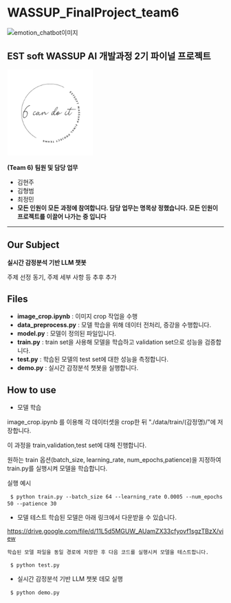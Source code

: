 # WASSUP_FinalProject_team6
<img width="1831" alt="emotion_chatbot이미지" src="https://github.com/nwsugz/emotional_chatbot/assets/67831968/e1b628cf-8d86-4e90-a083-c3c4399d7a76">





## EST soft WASSUP AI 개발과정 2기 파이널 프로젝트
<img src = 'imgs/team_logo.png' width="200" height="200"/>

**(Team 6)**
**팀원 및 담당 업무**
  + 김현주
  + 김형범
  + 최정민
  + **모든 인원이 모든 과정에 참여합니다. 담당 업무는 명목상 정했습니다. 모든 인원이 프로젝트를 이끌어 나가는 중 입니다**
---
## Our Subject
**실시간 감정분석 기반 LLM 챗봇**

주제 선정 동기, 주제 세부 사항 등 추후 추가

## Files
  + **image_crop.ipynb** : 이미지 crop 작업을 수행
  + **data_preprocess.py** : 모델 학습을 위해 데이터 전처리, 증강을 수행합니다.
  + **model.py** : 모델이 정의된 파일입니다.
  + **train.py** : train set을 사용해 모델을 학습하고 validation set으로 성능을 검증합니다.
  + **test.py** : 학습된 모델의 test set에 대한 성능을 측정합니다.
  + **demo.py** : 실시간 감정분석 챗봇을 실행합니다.


## How to use
  + 모델 학습

  image_crop.ipynb 를 이용해 각 데이터셋을 crop한 뒤 "./data/train/(감정명)/"에 저장합니다.
  
  이 과정을 train,validation,test set에 대해 진행합니다.
  
  원하는 train 옵션(batch_size, learning_rate, num_epochs,patience)을 지정하여 train.py를 실행시켜 모델을 학습합니다.

  실행 예시
```
 $ python train.py --batch_size 64 --learning_rate 0.0005 --num_epochs 50 --patience 30
 ```
  + 모델 테스트
    학습된 모델은 아래 링크에서 다운받을 수 있습니다.

   https://drive.google.com/file/d/11L5d5MGUW_AUamZX33cfyovf1sgzTBzX/view

    학습된 모델 파일을 동일 경로에 저장한 후 다음 코드를 실행시켜 모델을 테스트합니다.
```
 $ python test.py
 ```
  + 실시간 감정분석 기반 LLM 챗봇 데모 실행
```
 $ python demo.py
 ```
